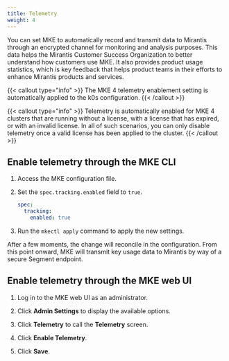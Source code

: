 ```yaml
---
title: Telemetry
weight: 4
---
```


You can set MKE to automatically record and transmit data to Mirantis through
an encrypted channel for monitoring and analysis purposes. This data helps the
Mirantis Customer Success Organization to better understand how customers
use MKE. It also provides product usage statistics, which is key feedback that
helps product teams in their efforts to enhance Mirantis products and
services.

{{< callout type="info" >}}
   The MKE 4 telemetry enablement setting is automatically applied to the k0s
   configuration. 
{{< /callout >}}

{{< callout type="info" >}}
   Telemetry is automatically enabled for MKE 4 clusters that are running
   without a license, with a license that has expired, or with an invalid
   license. In all of such scenarios, you can only disable
   telemetry once a valid license has been applied to the cluster.
{{< /callout >}}

## Enable telemetry through the MKE CLI

1. Access the MKE configuration file.
2. Set the ``spec.tracking.enabled`` field to `true`.

   ```yaml
   spec:
     tracking:
       enabled: true
   ```

3. Run the  `mkectl apply` command to apply the new settings.

After a few moments, the change will reconcile in the configuration. From this point onward,
MKE will transmit key usage data to Mirantis by way of a secure Segment endpoint.

## Enable telemetry through the MKE web UI

1. Log in to the MKE web UI as an administrator.

2. Click **Admin Settings** to display the available options.

3. Click **Telemetry** to call the **Telemetry** screen.

4. Click **Enable Telemetry**.

5. Click **Save**.
